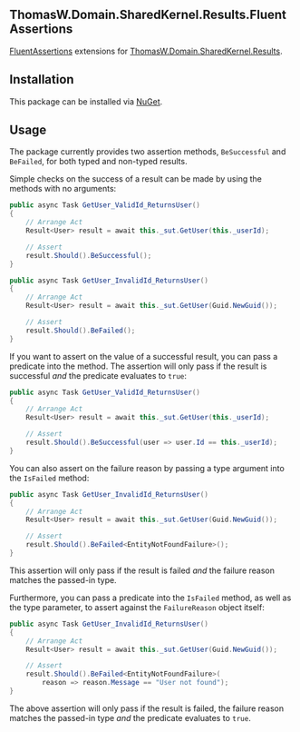 ﻿## ThomasW.Domain.SharedKernel.Results.FluentAssertions

[FluentAssertions](https://www.nuget.org/packages/FluentAssertions) extensions for
[ThomasW.Domain.SharedKernel.Results](https://github.com/thomaswoodcock/ThomasW.Domain.SharedKernel.Results).

## Installation

This package can be installed via [NuGet](https://www.nuget.org/packages/ThomasW.Domain.SharedKernel.Results.FluentAssertions).

## Usage

The package currently provides two assertion methods, `BeSuccessful` and
`BeFailed`, for both typed and non-typed results.

Simple checks on the success of a result can be made by using the methods with
no arguments:

```c#
public async Task GetUser_ValidId_ReturnsUser()
{
    // Arrange Act
    Result<User> result = await this._sut.GetUser(this._userId);

    // Assert
    result.Should().BeSuccessful();
}

public async Task GetUser_InvalidId_ReturnsUser()
{
    // Arrange Act
    Result<User> result = await this._sut.GetUser(Guid.NewGuid());

    // Assert
    result.Should().BeFailed();
}
```

If you want to assert on the value of a successful result, you can pass a
predicate into the method. The assertion will only pass if the result is
successful _and_ the predicate evaluates to `true`:

```c#
public async Task GetUser_ValidId_ReturnsUser()
{
    // Arrange Act
    Result<User> result = await this._sut.GetUser(this._userId);

    // Assert
    result.Should().BeSuccessful(user => user.Id == this._userId);
}
```

You can also assert on the failure reason by passing a type argument into the
`IsFailed` method:

```c#
public async Task GetUser_InvalidId_ReturnsUser()
{
    // Arrange Act
    Result<User> result = await this._sut.GetUser(Guid.NewGuid());

    // Assert
    result.Should().BeFailed<EntityNotFoundFailure>();
}
```

This assertion will only pass if the result is failed _and_ the failure reason
matches the passed-in type.

Furthermore, you can pass a predicate into the `IsFailed` method, as well as
the type parameter, to assert against the `FailureReason` object itself:

```c#
public async Task GetUser_InvalidId_ReturnsUser()
{
    // Arrange Act
    Result<User> result = await this._sut.GetUser(Guid.NewGuid());

    // Assert
    result.Should().BeFailed<EntityNotFoundFailure>(
        reason => reason.Message == "User not found");
}
```

The above assertion will only pass if the result is failed, the failure reason
matches the passed-in type _and_ the predicate evaluates to `true`.
